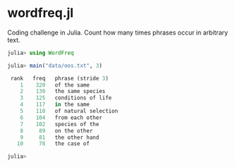 # wordfreq.jl

Coding challenge in Julia. Count how many times phrases occur in arbitrary text.

```julia
julia> using WordFreq

julia> main("data/oos.txt", 3)

 rank   freq   phrase (stride 3)
    1    320   of the same
    2    130   the same species
    3    125   conditions of life
    4    117   in the same
    5    110   of natural selection
    6    104   from each other
    7    102   species of the
    8     89   on the other
    9     81   the other hand
   10     78   the case of

julia>
```
